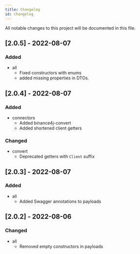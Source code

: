 ```yaml
---
title: Changelog
id: changelog
---
```


All notable changes to this project will be documented in this file.

## [2.0.5] - 2022-08-07

### Added

- all
  - Fixed constructors with enums
  - added missing properties in DTOs.
  
## [2.0.4] - 2022-08-07

### Added

- connectors
  - Added binance4j-convert
  - Added shortened client getters

### Changed

- convert
  - Deprecated getters with `Client` suffix

## [2.0.3] - 2022-08-07

### Added

- all
  - Added Swagger annotations to payloads

## [2.0.2] - 2022-08-06

### Changed

- all
  - Removed empty constructors in payloads
